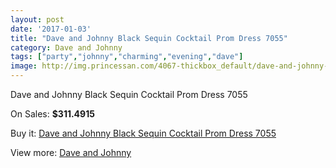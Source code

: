 ```yaml
---
layout: post
date: '2017-01-03'
title: "Dave and Johnny Black Sequin Cocktail Prom Dress 7055"
category: Dave and Johnny
tags: ["party","johnny","charming","evening","dave"]
image: http://img.princessan.com/4067-thickbox_default/dave-and-johnny-black-sequin-cocktail-prom-dress-7055.jpg
---
```

Dave and Johnny Black Sequin Cocktail Prom Dress 7055

On Sales: **$311.4915**
<a href="https://www.princessan.com/en/dave-and-johnny/1875-dave-and-johnny-black-sequin-cocktail-prom-dress-7055.html"><amp-img layout="responsive" width="600" height="600" src="//img.princessan.com/4067-thickbox_default/dave-and-johnny-black-sequin-cocktail-prom-dress-7055.jpg" alt="Dave and Johnny Black Sequin Cocktail Prom Dress 7055 0" /></a>
<a href="https://www.princessan.com/en/dave-and-johnny/1875-dave-and-johnny-black-sequin-cocktail-prom-dress-7055.html"><amp-img layout="responsive" width="600" height="600" src="//img.princessan.com/4068-thickbox_default/dave-and-johnny-black-sequin-cocktail-prom-dress-7055.jpg" alt="Dave and Johnny Black Sequin Cocktail Prom Dress 7055 1" /></a>

Buy it: [Dave and Johnny Black Sequin Cocktail Prom Dress 7055](https://www.princessan.com/en/dave-and-johnny/1875-dave-and-johnny-black-sequin-cocktail-prom-dress-7055.html "Dave and Johnny Black Sequin Cocktail Prom Dress 7055")

View more: [Dave and Johnny](https://www.princessan.com/en/16-dave-and-johnny "Dave and Johnny")
